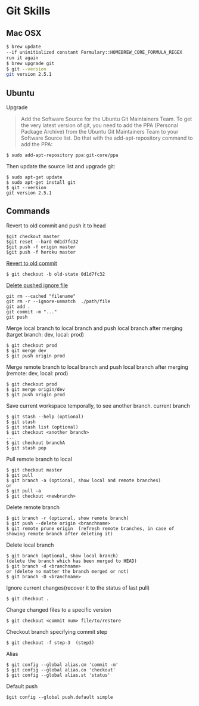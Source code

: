 Git Skills
===
Mac OSX
-----
```sh
$ brew update
--if uninitialized constant Formulary::HOMEBREW_CORE_FORMULA_REGEX
run it again
$ brew upgrade git
$ git --version
git version 2.5.1
```
Ubuntu
-----
Upgrade
>Add the Software Source for the Ubuntu Git Maintainers Team. To get the very latest version of git, you need to add the PPA (Personal Package Archive) from the Ubuntu Git Maintainers Team to your Software Source list. Do that with the add-apt-repository command to add the PPA:

    $ sudo add-apt-repository ppa:git-core/ppa
Then update the source list and upgrade git:

    $ sudo apt-get update
    $ sudo apt-get install git
    $ git --version
    git version 2.5.1
Commands
------
Revert to old commit and push it to head

    $git checkout master
    $git reset --hard 0d1d7fc32
    $git push -f origin master
    $git push -f heroku master
[Revert to old commit](
http://stackoverflow.com/questions/4114095/revert-to-a-previous-git-commit)

    $ git checkout -b old-state 0d1d7fc32
[Delete pushed ignore file](
http://stackoverflow.com/questions/1139762/ignore-files-that-have-already-been-committed-to-a-git-repository)

    git rm --cached "filename"
    git rm -r --ignore-unmatch  ./path/file
    git add .
    git commit -m "..."
    git push
Merge local branch to local branch and push local branch after merging (target branch: dev, local: prod)
    
    $ git checkout prod
    $ git merge dev
    $ git push origin prod
Merge remote branch to local branch and push local branch after merging (remote: dev, local: prod)

    $ git checkout prod
    $ git merge origin/dev
    $ git push origin prod
    
Save current workspace temporally, to see another branch. current branch <branchA>
    
    $ git stash --help (optional)
    $ git stash
    $ git stash list (optional)
    $ git checkout <another branch>
    ...
    $ git checkout branchA
    $ git stash pop
Pull remote branch to local

    $ git checkout master
    $ git pull
    $ git branch -a (optional, show local and remote branches)
    or
    $ git pull -a
    $ git checkout <newbranch>
Delete remote branch
    
    $ git branch -r (optional, show remote branch)
    $ git push --delete origin <branchname>
    $ git remote prune origin  (refresh remote branches, in case of showing remote branch after deleting it)
Delete local branch

    $ git branch (optional, show local branch)
    (delete the branch which has been merged to HEAD)
    $ git branch -d <branchname>
    or (delete no matter the branch merged or not)
    $ git branch -D <branchname>
Ignore current changes(recover it to the status of last pull)

    $ git checkout .
Change changed files to a specific version

    $ git checkout <commit num> file/to/restore
Checkout branch specifying commit step

    $ git checkout -f step-3  (step3)
Alias

    $ git config --global alias.cm 'commit -m'
    $ git config --global alias.co 'checkout'
    $ git config --global alias.st 'status'
Default push

    $git config --global push.default simple
